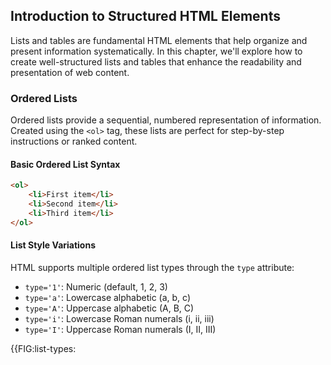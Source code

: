 ## Introduction to Structured HTML Elements

Lists and tables are fundamental HTML elements that help organize and present information systematically. In this chapter, we'll explore how to create well-structured lists and tables that enhance the readability and presentation of web content.

### Ordered Lists

Ordered lists provide a sequential, numbered representation of information. Created using the `<ol>` tag, these lists are perfect for step-by-step instructions or ranked content.

#### Basic Ordered List Syntax

```html
<ol>
    <li>First item</li>
    <li>Second item</li>
    <li>Third item</li>
</ol>
```

#### List Style Variations

HTML supports multiple ordered list types through the `type` attribute:
- `type='1'`: Numeric (default, 1, 2, 3)
- `type='a'`: Lowercase alphabetic (a, b, c)
- `type='A'`: Uppercase alphabetic (A, B, C)
- `type='i'`: Lowercase Roman numerals (i, ii, iii)
- `type='I'`: Uppercase Roman numerals (I, II, III)

{{FIG:list-types: